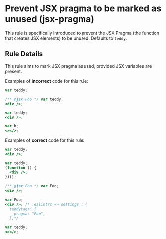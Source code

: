 # Prevent JSX pragma to be marked as unused (jsx-pragma)

This rule is specifically introduced to prevent the JSX Pragma (the function that creates JSX elements) to be unused. Defaults to `teddy`.

## Rule Details

This rule aims to mark JSX pragma as used, provided JSX variables are present.

Examples of **incorrect** code for this rule:

```jsx
var teddy;

/** @jsx Foo */ var teddy;
<div />;

var teddy;
<div />;

var h;
<></>;
```

Examples of **correct** code for this rule:

```jsx
var teddy;
<div />;

var teddy;
(function () {
  <div />;
})();

/** @jsx Foo */ var Foo;
<div />;

var Foo;
<div />; /* .eslintrc => settings : {
  teddytags: {
    pragma: "Foo",
  },*/

var teddy;
<></>;
```
